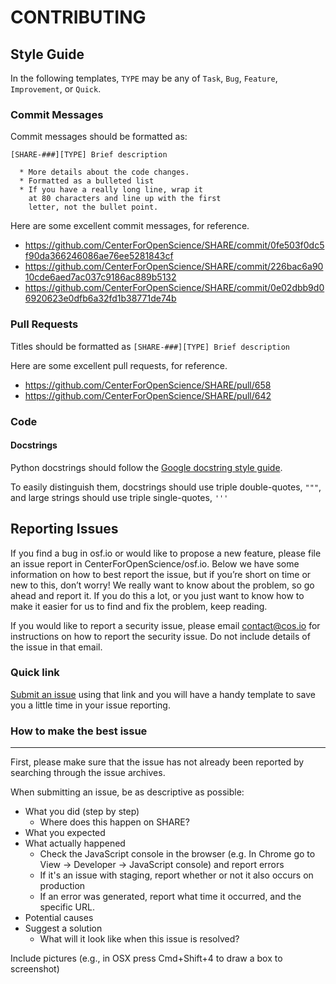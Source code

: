 # CONTRIBUTING

## Style Guide

In the following templates, `TYPE` may be any of `Task`, `Bug`, `Feature`, `Improvement`, or `Quick`.

### Commit Messages

Commit messages should be formatted as:

```
[SHARE-###][TYPE] Brief description

  * More details about the code changes.
  * Formatted as a bulleted list
  * If you have a really long line, wrap it
    at 80 characters and line up with the first
    letter, not the bullet point.
```

Here are some excellent commit messages, for reference.
* https://github.com/CenterForOpenScience/SHARE/commit/0fe503f0dc5f90da366246086ae76ee5281843cf
* https://github.com/CenterForOpenScience/SHARE/commit/226bac6a9010cde6aed7ac037c9186ac889b5132
* https://github.com/CenterForOpenScience/SHARE/commit/0e02dbb9d06920623e0dfb6a32fd1b38771de74b

### Pull Requests

Titles should be formatted as `[SHARE-###][TYPE] Brief description`

Here are some excellent pull requests, for reference.
* https://github.com/CenterForOpenScience/SHARE/pull/658
* https://github.com/CenterForOpenScience/SHARE/pull/642

### Code

#### Docstrings

Python docstrings should follow the [Google docstring style guide](http://sphinxcontrib-napoleon.readthedocs.io/en/latest/example_google.html).

To easily distinguish them, docstrings should use triple double-quotes, `"""`, and large strings should use triple single-quotes, `'''`

## Reporting Issues

If you find a bug in osf.io or would like to propose a new feature, please file an issue report in CenterForOpenScience/osf.io. Below we have some information on how to best report the issue, but if you’re short on time or new to this, don’t worry! We really want to know about the problem, so go ahead and report it. If you do this a lot, or you just want to know how to make it easier for us to find and fix the problem, keep reading.

If you would like to report a security issue, please email contact@cos.io for instructions on how to report the security issue. Do not include details of the issue in that email.

### Quick link
[Submit an issue](https://github.com/CenterForOpenScience/SHARE/issues/new?body=Steps%0A-------%0A1.%20%0A%0AExpected%0A------------%0A%0AActual%0A--------%0A)
using that link and you will have a handy template to save you a little time in your issue reporting.

### How to make the best issue
--------------------------

First, please make sure that the issue has not already been reported by searching through the issue archives.

When submitting an issue, be as descriptive as possible:
* What you did (step by step)
    * Where does this happen on SHARE?
* What you expected
* What actually happened
    * Check the JavaScript console in the browser (e.g. In Chrome go to View → Developer → JavaScript console) and report errors
    * If it's an issue with staging, report whether or not it also occurs on production
    * If an error was generated, report what time it occurred, and the specific URL.
* Potential causes
* Suggest a solution
    * What will it look like when this issue is resolved?

Include pictures (e.g., in OSX press Cmd+Shift+4 to draw a box to screenshot)



